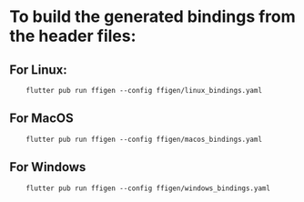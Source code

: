 
# To build the generated bindings from the header files:

## For Linux:
```
    flutter pub run ffigen --config ffigen/linux_bindings.yaml
```

## For MacOS
```
    flutter pub run ffigen --config ffigen/macos_bindings.yaml
```

## For Windows
```
    flutter pub run ffigen --config ffigen/windows_bindings.yaml
```